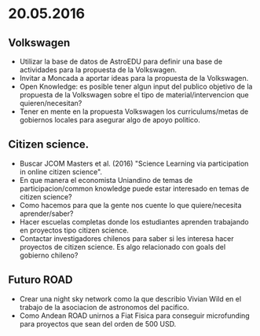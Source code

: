 # 20.05.2016

## Volkswagen

* Utilizar la base de datos de AstroEDU para definir una base de
  actividades  para la propuesta de la Volkswagen.
* Invitar a Moncada a aportar ideas para la propuesta de la
  Volkswagen. 
* Open Knowledge: es posible tener algun input del publico objetivo de
  la propuesta de la Volkswagen sobre el tipo de material/intervencion
  que quieren/necesitan? 
* Tener en mente en la propuesta Volkswagen los curriculums/metas de
  gobiernos locales para asegurar algo de apoyo politico.



## Citizen science.

* Buscar JCOM Masters et al. (2016) "Science Learning via
  participation in online citizen science". 
* En que manera el economista Uniandino de temas de
  participacion/common knowledge puede estar interesado en temas de
  citizen science?
* Como hacemos para que la gente nos cuente lo que quiere/necesita
  aprender/saber? 
* Hacer escuelas completas donde los estudiantes aprenden trabajando
  en proyectos tipo citizen science. 
* Contactar investigadores chilenos para saber si les interesa hacer
  proyectos de citizen science. Es algo relacionado con goals
  del gobierno chileno?  


## Futuro ROAD

* Crear una night sky network como la que describio Vivian Wild en el
  trabajo de la asociacion de astronomos del pacifico. 
* Como Andean ROAD unirnos a Fiat Fisica para conseguir microfunding
  para proyectos que sean del orden de 500 USD.
